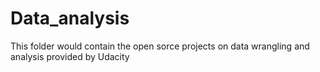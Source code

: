 # Data_analysis

This folder would contain the open sorce projects on data wrangling and analysis provided by Udacity 
